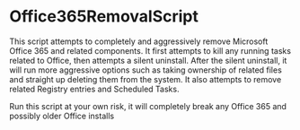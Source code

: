 # Office365RemovalScript
This script attempts to completely and aggressively remove Microsoft Office 365 and related components.
It first attempts to kill any running tasks related to Office, then attempts a silent uninstall.
After the silent uninstall, it will run more aggressive options such as taking ownership of related files and straight up deleting them from the system.
It also attempts to remove related Registry entries and Scheduled Tasks.

Run this script at your own risk, it will completely break any Office 365 and possibly older Office installs
